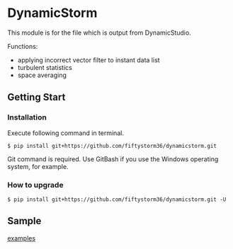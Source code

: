 # DynamicStorm
This module is for the file which is output from DynamicStudio.

Functions:

- applying incorrect vector filter to instant data list
- turbulent statistics
- space averaging

## Getting Start
### Installation

Execute following command in terminal.

```
$ pip install git+https://github.com/fiftystorm36/dynamicstorm.git
```

Git command is required. Use GitBash if you use the Windows operating system, for example.

### How to upgrade
```
$ pip install git+https://github.com/fiftystorm36/dynamicstorm.git -U
```

## Sample
[examples](/examples)

